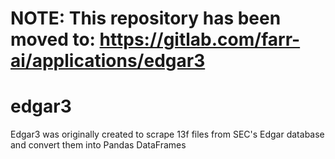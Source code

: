 # NOTE: This repository has been moved to: https://gitlab.com/farr-ai/applications/edgar3

# edgar3

Edgar3 was originally created to scrape 13f files from SEC's Edgar database and convert them into Pandas DataFrames